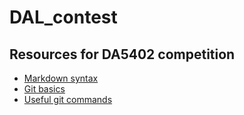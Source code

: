 # DAL_contest
## Resources for DA5402 competition 

- [Markdown syntax](https://www.markdownguide.org/basic-syntax/)
- [Git basics](https://www.freecodecamp.org/news/guide-to-git-github-for-beginners-and-experienced-devs/)
- [Useful git commands](https://www.geeksforgeeks.org/git-cheat-sheet/)
